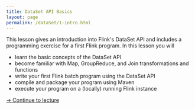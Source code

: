 ```yaml
---
title: DataSet API Basics
layout: page
permalink: /dataSet/1-intro.html
---
```


This lesson gives an introduction into Flink's DataSet API and includes a programming exercise for a first Flink program. In this lesson you will

- learn the basic concepts of the DataSet API 
- become familiar with Map, GroupReduce, and Join transformations and functions
- write your first Flink batch program using the DataSet API
- compile and package your program using Maven
- execute your program on a (locally) running Flink instance

[-> Continue to lecture]({{site.baseurl}}/dataSet/1-slides.html)